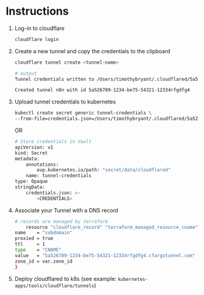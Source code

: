 # Instructions

1. Log-in to cloudflare

    ```bash
    cloudflare login
    ```

2. Create a new tunnel and copy the credentials to the clipboard

    ```bash
    cloudflare tunnel create <tunnel-name>

    # output
    Tunnel credentials written to /Users/timothybryant/.cloudflared/5a526789-1234-be75-54321-12334rfgdfg4.json. cloudflared chose this file based on where your origin certificate was found. Keep this file secret. To revoke these credentials, delete the tunnel.

    Created tunnel n8n with id 5a526789-1234-be75-54321-12334rfgdfg4
    ```

3. Upload tunnel credentials to kubernetes

    ```bash
    kubectl create secret generic tunnel-credentials \
    --from-file=credentials.json=/Users/timothybryant/.cloudflared/5a526789-1234-be75-54321-12334rfgdfg4.json.
    ```

    OR

    ```bash
    # Store credentials in Vault
    apiVersion: v1
    kind: Secret
    metadata:
        annotations:
            avp.kubernetes.io/path: "secret/data/cloudflared"
        name: tunnel-credentials
    type: Opaque
    stringData:
        credentials.json: >-
            <CREDENTIALS>
    ```

4. Associate your Tunnel with a DNS record

    ```bash
    # records are managed by terraform
        resource "cloudflare_record" "terraform_managed_resource_cname" {
    name    = "subdomain"
    proxied = true
    ttl     = 1
    type    = "CNAME"
    value   = "5a526789-1234-be75-54321-12334rfgdfg4.cfargotunnel.com"
    zone_id = var.zone_id
    }
    ```

5. Deploy cloudflared to k8s (see example: `kubernetes-apps/tools/cloudflare/tunnels`)
